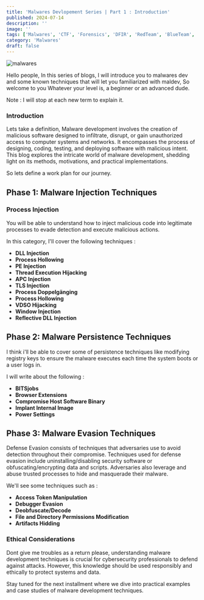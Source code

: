 ```yaml
---
title: 'Malwares Devlopement Series | Part 1 : Introduction'
published: 2024-07-14
description: ''
image: ''
tags: ['Malwares', 'CTF', 'Forensics', 'DFIR', 'RedTeam', 'BlueTeam', 'APT', 'Threat Hunting']
category: 'Malwares'
draft: false 
---
```

![malwares](/favicon/virus.jpg)

Hello people, In this series of blogs, I will introduce you to malwares dev and some known techniques that will let you familiarized with maldev, So welcome to you Whatever your level is, a beginner or an advanced dude.

Note : I will stop at each new term to explain it.

### Introduction

Lets take a definition, Malware development involves the creation of malicious software designed to infiltrate, disrupt, or gain unauthorized access to computer systems and networks. It encompasses the process of designing, coding, testing, and deploying software with malicious intent. This blog explores the intricate world of malware development, shedding light on its methods, motivations, and practical implementations.

So lets define a work plan for our journey.

## Phase 1: Malware Injection Techniques

### Process Injection

You will be able to understand how to inject malicious code into legitimate processes to evade detection and execute malicious actions.

In this category, I'll cover the following techniques :

  - **DLL Injection** 
  - **Process Hollowing**
  - **PE Injection**
  - **Thread Execution Hijacking**
  - **APC Injection**
  - **TLS Injection**
  - **Process Doppelgänging**
  - **Process Hollowing**
  - **VDSO Hijacking**
  - **Window Injection**
  - **Reflective DLL Injection**

## Phase 2: Malware Persistence Techniques

I think i'll be able to cover some of persistence techniques like modifying registry keys to ensure the malware executes each time the system boots or a user logs in. 

I will write about the following :

- **BITSjobs** 
- **Browser Extensions**
- **Compromise Host Software Binary**
- **Implant Internal Image**
- **Power Settings**

## Phase 3: Malware Evasion Techniques

Defense Evasion consists of techniques that adversaries use to avoid detection throughout their compromise. Techniques used for defense evasion include uninstalling/disabling security software or obfuscating/encrypting data and scripts. Adversaries also leverage and abuse trusted processes to hide and masquerade their malware.

We'll see some techniques such as :

- **Access Token Manipulation**
- **Debugger Evasion**
- **Deobfuscate/Decode**
- **File and Directory Permissions Modification**
- **Artifacts Hidding**

### Ethical Considerations

Dont give me troubles as a return please, understanding malware development techniques is crucial for cybersecurity professionals to defend against attacks. However, this knowledge should be used responsibly and ethically to protect systems and data.


Stay tuned for the next installment where we dive into practical examples and case studies of malware development techniques.


